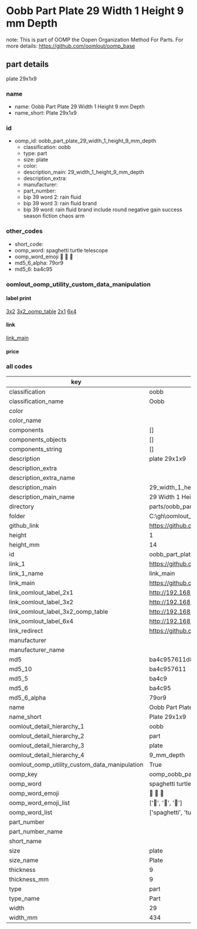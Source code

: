 # Oobb Part Plate 29 Width 1 Height 9 mm Depth  

note: This is part of OOMP the Oopen Organization Method For Parts. For more details: https://github.com/oomlout/oomp_base

##  part details
  



plate 29x1x9



### name
* name: Oobb Part Plate 29 Width 1 Height 9 mm Depth
* name_short: Plate 29x1x9 
### id
* oomp_id: oobb_part_plate_29_width_1_height_9_mm_depth
  * classification: oobb
  * type: part
  * size: plate
  * color: 
  * description_main: 29_width_1_height_9_mm_depth
  * description_extra: 
  * manufacturer: 
  * part_number: 
  * bip 39 word 2: rain fluid
  * bip 39 word 3: rain fluid brand
  * bip 39 word: rain fluid brand include round negative gain success season fiction chaos arm

### other_codes
* short_code: 
* oomp_word: spaghetti turtle telescope
* oomp_word_emoji :spaghetti: :turtle: :telescope:
* md5_6_alpha: 79or9
* md5_6: ba4c95






### oomlout_oomp_utility_custom_data_manipulation
#### label print
[3x2](http://192.168.1.245:1112/?label=oomp%2079or9)
[3x2_oomp_table](http://192.168.1.108:1112/?label=oomp%2079or9)
[2x1](http://192.168.1.242:1112/?label=oomp%2079or9)
[6x4](http://192.168.1.55:1112/?label=oomp%2079or9)    

#### link

[link_main](https://github.com/oomlout/oomlout_oobb_version_4_generated_parts/tree/main/navigation_oomp/oobb/part/plate/29_width_1_height_9_mm_depth/part)                              

#### price







### all codes 
| key | value |  
| --- | --- |  
| classification | oobb |  
| classification_name | Oobb |  
| color |  |  
| color_name |  |  
| components | [] |  
| components_objects | [] |  
| components_string | [] |  
| description | plate 29x1x9 |  
| description_extra |  |  
| description_extra_name |  |  
| description_main | 29_width_1_height_9_mm_depth |  
| description_main_name | 29 Width 1 Height 9 mm Depth |  
| directory | parts/oobb_part_plate_29_width_1_height_9_mm_depth |  
| folder | C:\gh\oomlout_oobb_version_4_generated_parts\parts\oobb_part_plate_29_width_1_height_9_mm_depth |  
| github_link | https://github.com/oomlout/oomlout_oomp_part_src/tree/main/parts/oobb_part_plate_29_width_1_height_9_mm_depth |  
| height | 1 |  
| height_mm | 14 |  
| id | oobb_part_plate_29_width_1_height_9_mm_depth |  
| link_1 | https://github.com/oomlout/oomlout_oobb_version_4_generated_parts/tree/main/navigation_oomp/oobb/part/plate/29_width_1_height_9_mm_depth/part |  
| link_1_name | link_main |  
| link_main | https://github.com/oomlout/oomlout_oobb_version_4_generated_parts/tree/main/navigation_oomp/oobb/part/plate/29_width_1_height_9_mm_depth/part |  
| link_oomlout_label_2x1 | http://192.168.1.242:1112/?label=oomp%2079or9 |  
| link_oomlout_label_3x2 | http://192.168.1.245:1112/?label=oomp%2079or9 |  
| link_oomlout_label_3x2_oomp_table | http://192.168.1.108:1112/?label=oomp%2079or9 |  
| link_oomlout_label_6x4 | http://192.168.1.55:1112/?label=oomp%2079or9 |  
| link_redirect | https://github.com/oomlout/oomlout_oobb_version_4_generated_parts/tree/main/parts/oobb_plate_29_01_09 |  
| manufacturer |  |  
| manufacturer_name |  |  
| md5 | ba4c957611d84bda4fde372636166d88 |  
| md5_10 | ba4c957611 |  
| md5_5 | ba4c9 |  
| md5_6 | ba4c95 |  
| md5_6_alpha | 79or9 |  
| name | Oobb Part Plate 29 Width 1 Height 9 mm Depth |  
| name_short | Plate 29x1x9  |  
| oomlout_detail_hierarchy_1 | oobb |  
| oomlout_detail_hierarchy_2 | part |  
| oomlout_detail_hierarchy_3 | plate |  
| oomlout_detail_hierarchy_4 | 9_mm_depth |  
| oomlout_oomp_utility_custom_data_manipulation | True |  
| oomp_key | oomp_oobb_part_plate_29_width_1_height_9_mm_depth |  
| oomp_word | spaghetti turtle telescope |  
| oomp_word_emoji | :spaghetti: :turtle: :telescope: |  
| oomp_word_emoji_list | [':spaghetti:', ':turtle:', ':telescope:'] |  
| oomp_word_list | ['spaghetti', 'turtle', 'telescope'] |  
| part_number |  |  
| part_number_name |  |  
| short_name |  |  
| size | plate |  
| size_name | Plate |  
| thickness | 9 |  
| thickness_mm | 9 |  
| type | part |  
| type_name | Part |  
| width | 29 |  
| width_mm | 434 |  
